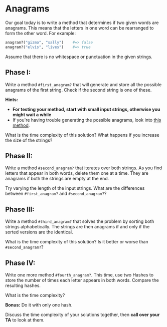 # Anagrams

Our goal today is to write a method that determines if two given words are anagrams. This means that the letters in one word can be rearranged to form the other word. For example:

```ruby
anagram?("gizmo", "sally")    #=> false
anagram?("elvis", "lives")    #=> true
```

Assume that there is no whitespace or punctuation in the given strings.

## Phase I:
Write a method `#first_anagram?` that will generate and store all the possible anagrams of the first string. Check if the second string is one of these.

**Hints:**
* **For testing your method, start with small input strings, otherwise you might wait a while**
* If you're having trouble generating the possible anagrams, look into [this method][array-permutation-docs].

What is the time complexity of this solution? What happens if you increase the size of the strings?

## Phase II:
Write a method `#second_anagram?` that iterates over both strings. As you find letters that appear in both words, delete them one at a time. They are anagrams if both the strings are empty at the end.

Try varying the length of the input strings. What are the differences between `#first_anagram?` and `#second_anagram?`?

## Phase III:
Write a method `#third_anagram?` that solves the problem by sorting both strings alphabetically. The strings are then anagrams if and only if the sorted versions are the identical.

What is the time complexity of this solution? Is it better or worse than `#second_anagram?`?

## Phase IV:
Write one more method `#fourth_anagram?`. This time, use two Hashes to store the number of times each letter appears in both words. Compare the resulting hashes.

What is the time complexity?

**Bonus:** Do it with only one hash.

Discuss the time complexity of your solutions together, then **call over your TA**
to look at them.

[array-permutation-docs]: http://ruby-doc.org/core-2.2.3/Array.html#method-i-permutation
